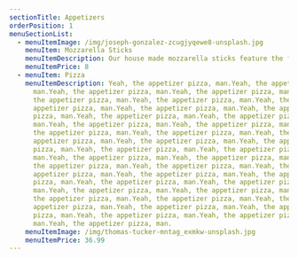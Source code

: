 ```yaml
---
sectionTitle: Appetizers
orderPosition: 1
menuSectionList:
  - menuItemImage: /img/joseph-gonzalez-zcugjyqewe8-unsplash.jpg
    menuItem: Mozzarella Sticks
    menuItemDescription: Our house made mozzarella sticks feature the finest free-range
    menuItemPrice: 8
  - menuItem: Pizza
    menuItemDescription: Yeah, the appetizer pizza, man.Yeah, the appetizer pizza,
      man.Yeah, the appetizer pizza, man.Yeah, the appetizer pizza, man.Yeah,
      the appetizer pizza, man.Yeah, the appetizer pizza, man.Yeah, the
      appetizer pizza, man.Yeah, the appetizer pizza, man.Yeah, the appetizer
      pizza, man.Yeah, the appetizer pizza, man.Yeah, the appetizer pizza,
      man.Yeah, the appetizer pizza, man.Yeah, the appetizer pizza, man.Yeah,
      the appetizer pizza, man.Yeah, the appetizer pizza, man.Yeah, the
      appetizer pizza, man.Yeah, the appetizer pizza, man.Yeah, the appetizer
      pizza, man.Yeah, the appetizer pizza, man.Yeah, the appetizer pizza,
      man.Yeah, the appetizer pizza, man.Yeah, the appetizer pizza, man.Yeah,
      the appetizer pizza, man.Yeah, the appetizer pizza, man.Yeah, the
      appetizer pizza, man.Yeah, the appetizer pizza, man.Yeah, the appetizer
      pizza, man.Yeah, the appetizer pizza, man.Yeah, the appetizer pizza,
      man.Yeah, the appetizer pizza, man.Yeah, the appetizer pizza, man.Yeah,
      the appetizer pizza, man.Yeah, the appetizer pizza, man.Yeah, the
      appetizer pizza, man.Yeah, the appetizer pizza, man.Yeah, the appetizer
      pizza, man.Yeah, the appetizer pizza, man.Yeah, the appetizer pizza,
      man.Yeah, the appetizer pizza, man.
    menuItemImage: /img/thomas-tucker-mntag_exmkw-unsplash.jpg
    menuItemPrice: 36.99
---
```

